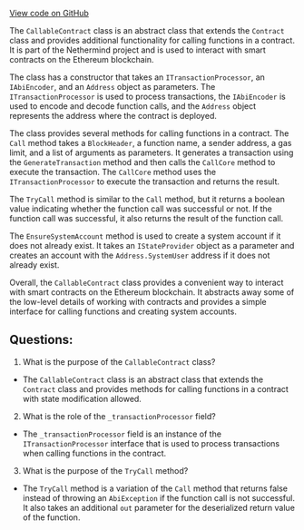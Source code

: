 [View code on GitHub](https://github.com/NethermindEth/nethermind/src/Nethermind/Nethermind.Blockchain/Contracts/CallableContract.cs)

The `CallableContract` class is an abstract class that extends the `Contract` class and provides additional functionality for calling functions in a contract. It is part of the Nethermind project and is used to interact with smart contracts on the Ethereum blockchain.

The class has a constructor that takes an `ITransactionProcessor`, an `IAbiEncoder`, and an `Address` object as parameters. The `ITransactionProcessor` is used to process transactions, the `IAbiEncoder` is used to encode and decode function calls, and the `Address` object represents the address where the contract is deployed.

The class provides several methods for calling functions in a contract. The `Call` method takes a `BlockHeader`, a function name, a sender address, a gas limit, and a list of arguments as parameters. It generates a transaction using the `GenerateTransaction` method and then calls the `CallCore` method to execute the transaction. The `CallCore` method uses the `ITransactionProcessor` to execute the transaction and returns the result.

The `TryCall` method is similar to the `Call` method, but it returns a boolean value indicating whether the function call was successful or not. If the function call was successful, it also returns the result of the function call.

The `EnsureSystemAccount` method is used to create a system account if it does not already exist. It takes an `IStateProvider` object as a parameter and creates an account with the `Address.SystemUser` address if it does not already exist.

Overall, the `CallableContract` class provides a convenient way to interact with smart contracts on the Ethereum blockchain. It abstracts away some of the low-level details of working with contracts and provides a simple interface for calling functions and creating system accounts.
## Questions: 
 1. What is the purpose of the `CallableContract` class?
- The `CallableContract` class is an abstract class that extends the `Contract` class and provides methods for calling functions in a contract with state modification allowed.

2. What is the role of the `_transactionProcessor` field?
- The `_transactionProcessor` field is an instance of the `ITransactionProcessor` interface that is used to process transactions when calling functions in the contract.

3. What is the purpose of the `TryCall` method?
- The `TryCall` method is a variation of the `Call` method that returns false instead of throwing an `AbiException` if the function call is not successful. It also takes an additional `out` parameter for the deserialized return value of the function.